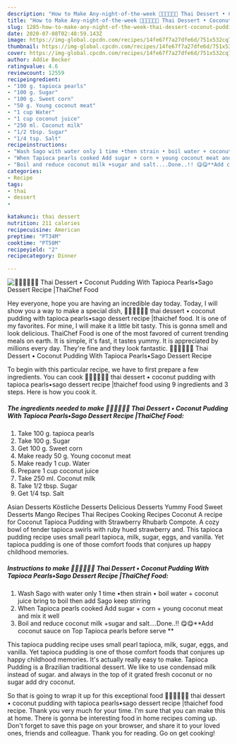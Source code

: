 ```yaml
---
description: "How to Make Any-night-of-the-week 🧑🏽‍🍳🧑🏼‍🍳 Thai Dessert • Coconut Pudding With Tapioca Pearls•Sago Dessert Recipe |ThaiChef Food"
title: "How to Make Any-night-of-the-week 🧑🏽‍🍳🧑🏼‍🍳 Thai Dessert • Coconut Pudding With Tapioca Pearls•Sago Dessert Recipe |ThaiChef Food"
slug: 1285-how-to-make-any-night-of-the-week-thai-dessert-coconut-pudding-with-tapioca-pearlssago-dessert-recipe-thaichef-food
date: 2020-07-08T02:48:59.143Z
image: https://img-global.cpcdn.com/recipes/14fe67f7a27dfe6d/751x532cq70/🧑🏽🍳🧑🏼🍳-thai-dessert-•-coconut-pudding-with-tapioca-pearls•sago-dessert-recipe-thaichef-food-recipe-main-photo.jpg
thumbnail: https://img-global.cpcdn.com/recipes/14fe67f7a27dfe6d/751x532cq70/🧑🏽🍳🧑🏼🍳-thai-dessert-•-coconut-pudding-with-tapioca-pearls•sago-dessert-recipe-thaichef-food-recipe-main-photo.jpg
cover: https://img-global.cpcdn.com/recipes/14fe67f7a27dfe6d/751x532cq70/🧑🏽🍳🧑🏼🍳-thai-dessert-•-coconut-pudding-with-tapioca-pearls•sago-dessert-recipe-thaichef-food-recipe-main-photo.jpg
author: Addie Becker
ratingvalue: 4.6
reviewcount: 12559
recipeingredient:
- "100 g. tapioca pearls"
- "100 g. Sugar"
- "100 g. Sweet corn"
- "50 g. Young coconut meat"
- "1 cup Water"
- "1 cup coconut juice"
- "250 ml. Coconut milk"
- "1/2 tbsp. Sugar"
- "1/4 tsp. Salt"
recipeinstructions:
- "Wash Sago with water only 1 time •then strain • boil water + coconut juice bring to boil then add Sago keep stirring"
- "When Tapioca pearls cooked Add sugar + corn + young coconut meat and mix it well"
- "Boil and reduce coconut milk +sugar and salt....Done..!! 😋😋**Add coconut sauce on Top Tapioca pearls before serve **"
categories:
- Recipe
tags:
- thai
- dessert
- 

katakunci: thai dessert  
nutrition: 211 calories
recipecuisine: American
preptime: "PT34M"
cooktime: "PT50M"
recipeyield: "2"
recipecategory: Dinner

---
```



![🧑🏽‍🍳🧑🏼‍🍳 Thai Dessert • Coconut Pudding With Tapioca Pearls•Sago Dessert Recipe |ThaiChef Food](https://img-global.cpcdn.com/recipes/14fe67f7a27dfe6d/751x532cq70/🧑🏽🍳🧑🏼🍳-thai-dessert-•-coconut-pudding-with-tapioca-pearls•sago-dessert-recipe-thaichef-food-recipe-main-photo.jpg)

Hey everyone, hope you are having an incredible day today. Today, I will show you a way to make a special dish, 🧑🏽‍🍳🧑🏼‍🍳 thai dessert • coconut pudding with tapioca pearls•sago dessert recipe |thaichef food. It is one of my favorites. For mine, I will make it a little bit tasty. This is gonna smell and look delicious.
ThaiChef Food is one of the most favored of current trending meals on earth. It is simple, it's fast, it tastes yummy. It is appreciated by millions every day. They're fine and they look fantastic. 🧑🏽‍🍳🧑🏼‍🍳 Thai Dessert • Coconut Pudding With Tapioca Pearls•Sago Dessert Recipe 


To begin with this particular recipe, we have to first prepare a few ingredients. You can cook 🧑🏽‍🍳🧑🏼‍🍳 thai dessert • coconut pudding with tapioca pearls•sago dessert recipe |thaichef food using 9 ingredients and 3 steps. Here is how you cook it.

<!--inarticleads1-->

##### The ingredients needed to make 🧑🏽‍🍳🧑🏼‍🍳 Thai Dessert • Coconut Pudding With Tapioca Pearls•Sago Dessert Recipe |ThaiChef Food:

1. Take 100 g. tapioca pearls
1. Take 100 g. Sugar
1. Get 100 g. Sweet corn
1. Make ready 50 g. Young coconut meat
1. Make ready 1 cup. Water
1. Prepare 1 cup coconut juice
1. Take 250 ml. Coconut milk
1. Take 1/2 tbsp. Sugar
1. Get 1/4 tsp. Salt


Asian Desserts Köstliche Desserts Delicious Desserts Yummy Food Sweet Desserts Mango Recipes Thai Recipes Cooking Recipes Coconut A recipe for Coconut Tapioca Pudding with Strawberry Rhubarb Compote. A cozy bowl of tender tapioca swirls with ruby hued strawberry and. This tapioca pudding recipe uses small pearl tapioca, milk, sugar, eggs, and vanilla. Yet tapioca pudding is one of those comfort foods that conjures up happy childhood memories. 

<!--inarticleads2-->

##### Instructions to make 🧑🏽‍🍳🧑🏼‍🍳 Thai Dessert • Coconut Pudding With Tapioca Pearls•Sago Dessert Recipe |ThaiChef Food:

1. Wash Sago with water only 1 time •then strain • boil water + coconut juice bring to boil then add Sago keep stirring
1. When Tapioca pearls cooked Add sugar + corn + young coconut meat and mix it well
1. Boil and reduce coconut milk +sugar and salt....Done..!! 😋😋**Add coconut sauce on Top Tapioca pearls before serve **


This tapioca pudding recipe uses small pearl tapioca, milk, sugar, eggs, and vanilla. Yet tapioca pudding is one of those comfort foods that conjures up happy childhood memories. It&#39;s actually really easy to make. Tapioca Pudding is a Brazilian traditional dessert. We like to use condensad milk instead of sugar. and always in the top of it grated fresh coconut or no sugar add dry coconut. 

So that is going to wrap it up for this exceptional food 🧑🏽‍🍳🧑🏼‍🍳 thai dessert • coconut pudding with tapioca pearls•sago dessert recipe |thaichef food recipe. Thank you very much for your time. I'm sure that you can make this at home. There is gonna be interesting food in home recipes coming up. Don't forget to save this page on your browser, and share it to your loved ones, friends and colleague. Thank you for reading. Go on get cooking!

